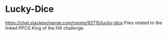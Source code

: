 # Lucky-Dice
https://chat.stackexchange.com/rooms/92715/lucky-dice
Files related to the linked PPCG King of the Hill challenge.
